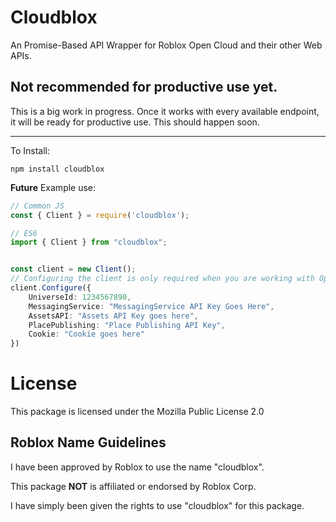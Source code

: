 # Cloudblox

An Promise-Based API Wrapper for Roblox Open Cloud and their other Web APIs.

## Not recommended for productive use yet.
This is a big work in progress. Once it works with every available endpoint, it will be ready for productive use. This should happen soon.

***

To Install:

```
npm install cloudblox
```


**Future** Example use:

```ts
// Common JS
const { Client } = require('cloudblox');

// ES6
import { Client } from "cloudblox";


const client = new Client();
// Configuring the client is only required when you are working with Open Cloud or when you need to set a cookie for authentication.
client.Configure({
	UniverseId: 1234567890,
	MessagingService: "MessagingService API Key Goes Here",
	AssetsAPI: "Assets API Key goes here",
	PlacePublishing: "Place Publishing API Key",
	Cookie: "Cookie goes here"
})
```

# License

This package is licensed under the Mozilla Public License 2.0

## Roblox Name Guidelines

I have been approved by Roblox to use the name "cloudblox".

This package **NOT** is affiliated or endorsed by Roblox Corp.

I have simply been given the rights to use "cloudblox" for this package.
